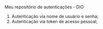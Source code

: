 Meu repositório de autenticações - DIO

1. Autenticação via nome de usuário e senha;
2. Autenticação via token de acesso pessoal;
